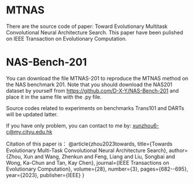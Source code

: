 # MTNAS
There are the source code of paper: Toward Evolutionary Multitask Convolutional Neural Architecture Search. This paper have been pulished on IEEE Transaction on Evolutionary Computation.

# NAS-Bench-201
You can download the file MTNAS-201 to reproduce the MTNAS method on the NAS benchmark 201. Note that you should download the NAS201 dataset by yourself from https://github.com/D-X-Y/NAS-Bench-201 and place it in the same file with the .py file.

Source codes related to experiments on benchmarks Trans101 and DARTs will be updated latter. 

If you have only problem, you can contact to me by: xunzhou6-c@my.cityu.edu.hk

Citation of this paper is：
@article{zhou2023towards,
  title={Towards Evolutionary Multi-Task Convolutional Neural Architecture Search},
  author={Zhou, Xun and Wang, Zhenkun and Feng, Liang and Liu, Songbai and Wong, Ka-Chun and Tan, Kay Chen},
  journal={IEEE Transactions on Evolutionary Computation},
  volume={28},
  number={3},
  pages={682--695},
  year={2023},
  publisher={IEEE}
}

